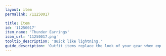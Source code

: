 ```yaml
---
layout: item
permalink: /11250017

title: Item
id: '11250017'
item_name: 'Thunder Earrings'
icon_url: '11250017.png'
tooltip_description: 'Quick like lightning.'
guide_description: 'Outfit items replace the look of your gear when equipped.'
---
```


